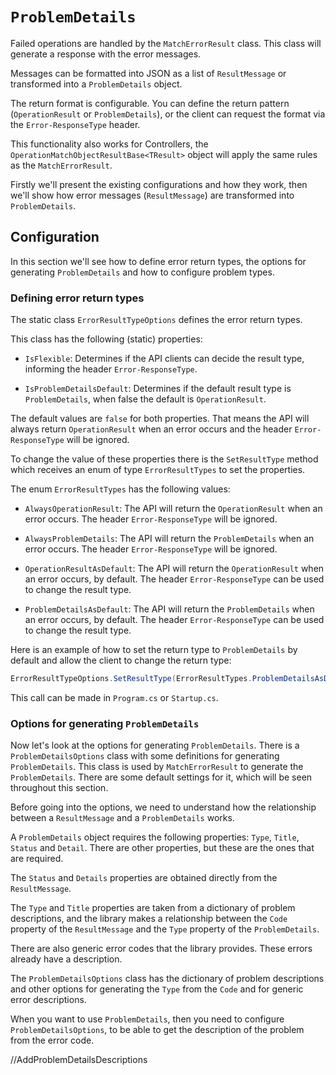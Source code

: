 # `ProblemDetails`

Failed operations are handled by the `MatchErrorResult` class. This class will generate a response with the error messages.

Messages can be formatted into JSON as a list of `ResultMessage` or transformed into a `ProblemDetails` object.

The return format is configurable. You can define the return pattern (`OperationResult` or `ProblemDetails`),
or the client can request the format via the `Error-ResponseType` header.

This functionality also works for Controllers, the `OperationMatchObjectResultBase<TResult>` object will apply the same rules as the `MatchErrorResult`.

Firstly we'll present the existing configurations and how they work, then we'll show how error messages (`ResultMessage`) are transformed into `ProblemDetails`.

## Configuration

In this section we'll see how to define error return types, the options for generating `ProblemDetails` and how to configure problem types.

### Defining error return types

The static class `ErrorResultTypeOptions` defines the error return types.

This class has the following (static) properties:

- `IsFlexible`: Determines if the API clients can decide the result type, informing the header `Error-ResponseType`.

- `IsProblemDetailsDefault`: Determines if the default result type is `ProblemDetails`, when false the default is `OperationResult`.

The default values are `false` for both properties. That means the API will always return `OperationResult` when an error occurs and the header `Error-ResponseType` will be ignored.

To change the value of these properties there is the `SetResultType` method which receives an enum of type `ErrorResultTypes` to set the properties.

The enum `ErrorResultTypes` has the following values:

- `AlwaysOperationResult`: The API will return the `OperationResult` when an error occurs. The header `Error-ResponseType` will be ignored.

- `AlwaysProblemDetails`: The API will return the `ProblemDetails` when an error occurs. The header `Error-ResponseType` will be ignored.

- `OperationResultAsDefault`: The API will return the `OperationResult` when an error occurs, by default. The header `Error-ResponseType` can be used to change the result type.

- `ProblemDetailsAsDefault`: The API will return the `ProblemDetails` when an error occurs, by default. The header `Error-ResponseType` can be used to change the result type.

Here is an example of how to set the return type to `ProblemDetails` by default and allow the client to change the return type:

```csharp
ErrorResultTypeOptions.SetResultType(ErrorResultTypes.ProblemDetailsAsDefault);
```

This call can be made in `Program.cs` or `Startup.cs`.

### Options for generating `ProblemDetails`

Now let's look at the options for generating `ProblemDetails`. There is a `ProblemDetailsOptions` class with some definitions for generating `ProblemDetails`. This class is used by `MatchErrorResult` to generate the `ProblemDetails`. There are some default settings for it, which will be seen throughout this section.

Before going into the options, we need to understand how the relationship between a `ResultMessage` and a `ProblemDetails` works.

A `ProblemDetails` object requires the following properties: `Type`, `Title`, `Status` and `Detail`. There are other properties, but these are the ones that are required.

The `Status` and `Details` properties are obtained directly from the `ResultMessage`. 

The `Type` and `Title` properties are taken from a dictionary of problem descriptions, and the library makes a relationship between the `Code` property of the `ResultMessage` and the `Type` property of the `ProblemDetails`.

There are also generic error codes that the library provides. These errors already have a description.

The `ProblemDetailsOptions` class has the dictionary of problem descriptions and other options for generating the `Type` from the `Code` and for generic error descriptions.

When you want to use `ProblemDetails`, then you need to configure `ProblemDetailsOptions`, to be able to get the description of the problem from the error code.


//AddProblemDetailsDescriptions

